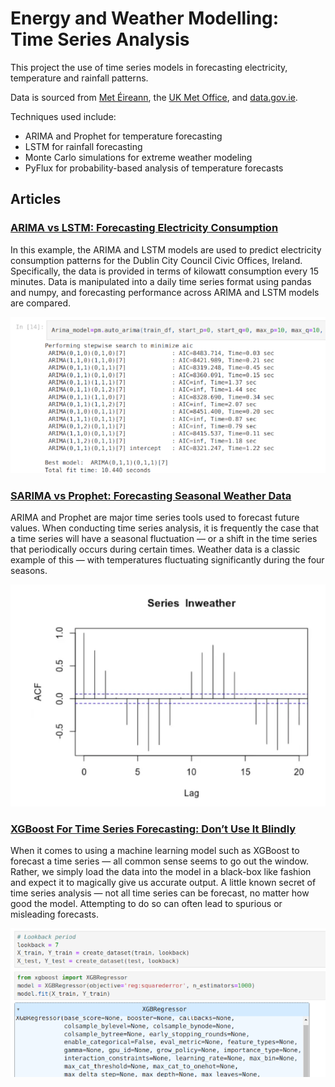 # Energy and Weather Modelling: Time Series Analysis

This project the use of time series models in forecasting electricity, temperature and rainfall patterns.

Data is sourced from [Met Éireann](https://www.met.ie/climate/available-data/historical-data), the [UK Met Office](https://www.metoffice.gov.uk/pub/data/weather/uk/climate/stationdata/braemardata.txt), and [data.gov.ie](https://data.gov.ie/dataset/energy-consumption-gas-and-electricity-civic-offices-2009-2012/resource/6091c604-8c94-4b44-ac52-c1694e83d746).

Techniques used include:

- ARIMA and Prophet for temperature forecasting
- LSTM for rainfall forecasting
- Monte Carlo simulations for extreme weather modeling
- PyFlux for probability-based analysis of temperature forecasts

## Articles

### [ARIMA vs LSTM: Forecasting Electricity Consumption](https://www.michael-grogan.com/articles/arima-lstm-electricity.html)

In this example, the ARIMA and LSTM models are used to predict electricity consumption patterns for the Dublin City Council Civic Offices, Ireland. Specifically, the data is provided in terms of kilowatt consumption every 15 minutes. Data is manipulated into a daily time series format using pandas and numpy, and forecasting performance across ARIMA and LSTM models are compared.

[![auto_arima_571](auto_arima_571.png)](https://www.michael-grogan.com/articles/arima-lstm-electricity.html)

### [SARIMA vs Prophet: Forecasting Seasonal Weather Data](https://www.michael-grogan.com/articles/sarima-prophet-weather.html)

ARIMA and Prophet are major time series tools used to forecast future values. When conducting time series analysis, it is frequently the case that a time series will have a seasonal fluctuation — or a shift in the time series that periodically occurs during certain times. Weather data is a classic example of this — with temperatures fluctuating significantly during the four seasons. 

[![acf_571](acf_571.png)](https://www.michael-grogan.com/articles/sarima-prophet-weather.html)

### [XGBoost For Time Series Forecasting: Don’t Use It Blindly](https://www.michael-grogan.com/articles/xgboost-time-series.html)

When it comes to using a machine learning model such as XGBoost to forecast a time series — all common sense seems to go out the window. Rather, we simply load the data into the model in a black-box like fashion and expect it to magically give us accurate output. A little known secret of time series analysis — not all time series can be forecast, no matter how good the model. Attempting to do so can often lead to spurious or misleading forecasts.

[![xgbregressor](xgbregressor.png)](https://www.michael-grogan.com/articles/xgboost-time-series.html)
